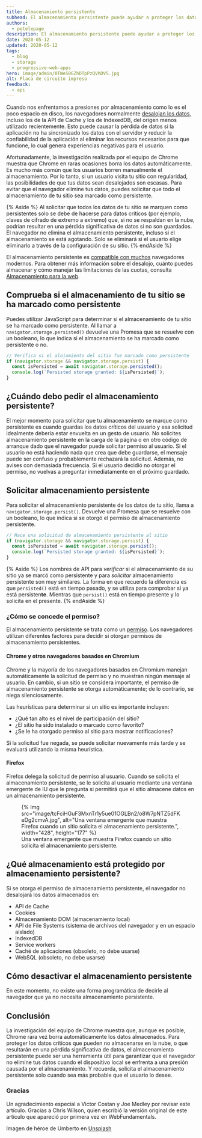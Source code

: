 ```yaml
---
title: Almacenamiento persistente
subhead: El almacenamiento persistente puede ayudar a proteger los datos críticos del desalojo y reducir la posibilidad de pérdida de datos.
authors:
  - petelepage
description: El almacenamiento persistente puede ayudar a proteger los datos críticos del desalojo y reducir la posibilidad de pérdida de datos.
date: 2020-05-12
updated: 2020-05-12
tags:
  - blog
  - storage
  - progressive-web-apps
hero: image/admin/0TWeS0GZhDTpPzQVhDVS.jpg
alt: Placa de circuito impreso
feedback:
  - api
---
```


Cuando nos enfrentamos a presiones por almacenamiento como lo es el poco espacio en disco, los navegadores normalmente [desalojan los datos](/storage-for-the-web/#eviction), incluso los de la API de Cache y los de IndexedDB, del origen menos utilizado recientemente. Esto puede causar la pérdida de datos si la aplicación no ha sincronizado los datos con el servidor y reducir la confiabilidad de la aplicación al eliminar los recursos necesarios para que funcione, lo cual genera experiencias negativas para el usuario.

Afortunadamente, la investigación realizada por el equipo de Chrome muestra que Chrome en raras ocasiones borra los datos automáticamente. Es mucho más común que los usuarios borren manualmente el almacenamiento. Por lo tanto, si un usuario visita tu sitio con regularidad, las posibilidades de que tus datos sean desalojados son escasas. Para evitar que el navegador elimine tus datos, puedes solicitar que todo el almacenamiento de tu sitio sea marcado como persistente.

{% Aside %} Al solicitar que todos los datos de tu sitio se marquen como persistentes solo se debe de hacerse para datos críticos (por ejemplo, claves de cifrado de extremo a extremo) que, si no se respaldan en la nube, podrían resultar en una pérdida significativa de datos si no son guardados. El navegador no elimina el almacenamiento persistente, incluso si el almacenamiento se está agotando. Solo se eliminará si el usuario elige eliminarlo a través de la configuración de su sitio. {% endAside %}

El almacenamiento persistente es [compatible con muchos](https://caniuse.com/#feat=mdn-api_permissions_persistent-storage_permission) navegadores modernos. Para obtener más información sobre el desalojo, cuánto puedes almacenar y cómo manejar las limitaciones de las cuotas, consulta [Almacenamiento para la web](/storage-for-the-web/).

## Comprueba si el almacenamiento de tu sitio se ha marcado como persistente

Puedes utilizar JavaScript para determinar si el almacenamiento de tu sitio se ha marcado como persistente. Al llamar a `navigator.storage.persisted()` devuelve una Promesa que se resuelve con un booleano, lo que indica si el almacenamiento se ha marcado como persistente o no.

```js
// Verifica si el alojamiento del sitio fue marcado como persistente
if (navigator.storage && navigator.storage.persist) {
  const isPersisted = await navigator.storage.persisted();
  console.log(`Persisted storage granted: ${isPersisted}`);
}
```

## ¿Cuándo debo pedir el almacenamiento persistente?

El mejor momento para solicitar que tu almacenamiento se marque como persistente es cuando guardas los datos críticos del usuario y esa solicitud idealmente debería estar envuelta en un gesto de usuario. No solicites almacenamiento persistente en la carga de la página o en otro código de arranque dado que el navegador puede solicitar permiso al usuario. Si el usuario no está haciendo nada que crea que debe guardarse, el mensaje puede ser confuso y probablemente rechazará la solicitud. Además, no avises con demasiada frecuencia. Si el usuario decidió no otorgar el permiso, no vuelvas a preguntar inmediatamente en el próximo guardado.

## Solicitar almacenamiento persistente

Para solicitar el almacenamiento persistente de los datos de tu sitio, llama a `navigator.storage.persist()`. Devuelve una Promesa que se resuelve con un booleano, lo que indica si se otorgó el permiso de almacenamiento persistente.

```js
// Hace una solicitud de almacenamiento persistente al sitio
if (navigator.storage && navigator.storage.persist) {
  const isPersisted = await navigator.storage.persist();
  console.log(`Persisted storage granted: ${isPersisted}`);
}
```

{% Aside %} Los nombres de API para *verificar* si el almacenamiento de su sitio ya se marcó como persistente y para *solicitar* almacenamiento persistente son muy similares. La forma en que recuerdo la diferencia es que `persisted()` está en tiempo pasado, y se utiliza para comprobar si ya está persisten**te**. Mientras que `persist()` está en tiempo presente y lo solicita en el presente. {% endAside %}

### ¿Cómo se concede el permiso?

El almacenamiento persistente se trata como un [permiso](https://storage.spec.whatwg.org/#persistence). Los navegadores utilizan diferentes factores para decidir si otorgan permisos de almacenamiento persistentes.

#### Chrome y otros navegadores basados en Chromium

Chrome y la mayoría de los navegadores basados en Chromium manejan automáticamente la solicitud de permiso y no muestran ningún mensaje al usuario. En cambio, si un sitio se considera importante, el permiso de almacenamiento persistente se otorga automáticamente; de lo contrario, se niega silenciosamente.

Las heurísticas para determinar si un sitio es importante incluyen:

- ¿Qué tan alto es el nivel de participación del sitio?
- ¿El sitio ha sido instalado o marcado como favorito?
- ¿Se le ha otorgado permiso al sitio para mostrar notificaciones?

Si la solicitud fue negada, se puede solicitar nuevamente más tarde y se evaluará utilizando la misma heurística.

#### Firefox

Firefox delega la solicitud de permiso al usuario. Cuando se solicita el almacenamiento persistente, se le solicita al usuario mediante una ventana emergente de IU que le pregunta si permitirá que el sitio almacene datos en un almacenamiento persistente.

<figure class="w-figure">{% Img src="image/tcFciHGuF3MxnTr1y5ue01OGLBn2/o8W7pNTZ5dFKeDg2cmvA.jpg", alt="Una ventana emergente que muestra Firefox cuando un sitio solicita el almacenamiento persistente.", width="428", height="177" %} <figcaption class="w-figcaption"> Una ventana emergente que muestra Firefox cuando un sitio solicita el almacenamiento persistente.</figcaption></figure>

## ¿Qué almacenamiento está protegido por almacenamiento persistente?

Si se otorga el permiso de almacenamiento persistente, el navegador no desalojará los datos almacenados en:

- API de Cache
- Cookies
- Almacenamiento DOM (almacenamiento local)
- API de File Systems (sistema de archivos del navegador y en un espacio aislado)
- IndexedDB
- Service workers
- Caché de aplicaciones (obsoleto, no debe usarse)
- WebSQL (obsoleto, no debe usarse)

## Cómo desactivar el almacenamiento persistente

En este momento, no existe una forma programática de decirle al navegador que ya no necesita almacenamiento persistente.

## Conclusión

La investigación del equipo de Chrome muestra que, aunque es posible, Chrome rara vez borra automáticamente los datos almacenados. Para proteger los datos críticos que pueden no almacenarse en la nube, o que resultarán en una pérdida significativa de datos, el almacenamiento persistente puede ser una herramienta útil para garantizar que el navegador no elimine tus datos cuando el dispositivo local se enfrenta a una presión causada por el almacenamiento. Y recuerda, solicita el almacenamiento persistente solo cuando sea más probable que el usuario lo desee.

### Gracias

Un agradecimiento especial a Victor Costan y Joe Medley por revisar este artículo. Gracias a Chris Wilson, quien escribió la versión original de este artículo que apareció por primera vez en WebFundamentals.

Imagen de héroe de Umberto en [Unsplash](https://unsplash.com/photos/jXd2FSvcRr8)
